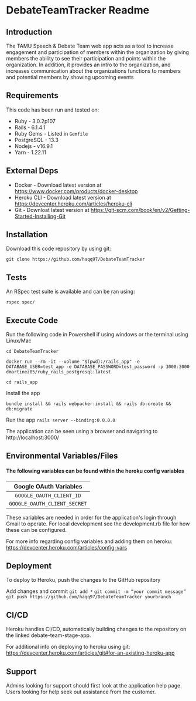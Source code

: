 # DebateTeamTracker Readme

## Introduction ##

The TAMU Speech & Debate Team web app acts as a tool to increase engagement
and participation of members within the organization by giving members the ability
to see their participation and points within the organization. In addition, it
provides an intro to the organization, and increases communication about the organizations
functions to members and potential members by showing upcoming events

## Requirements ##

This code has been run and tested on:

* Ruby - 3.0.2p107
* Rails - 6.1.4.1
* Ruby Gems - Listed in `Gemfile`
* PostgreSQL - 13.3 
* Nodejs - v16.9.1
* Yarn - 1.22.11


## External Deps  ##

* Docker - Download latest version at https://www.docker.com/products/docker-desktop
* Heroku CLI - Download latest version at https://devcenter.heroku.com/articles/heroku-cli
* Git - Downloat latest version at https://git-scm.com/book/en/v2/Getting-Started-Installing-Git

## Installation ##

Download this code repository by using git:

 `git clone https://github.com/haqq97/DebateTeamTracker`


## Tests ##

An RSpec test suite is available and can be ran using:

  `rspec spec/`

## Execute Code ##

Run the following code in Powershell if using windows or the terminal using Linux/Mac

  `cd DebateTeamTracker`

  `docker run --rm -it --volume "$(pwd):/rails_app" -e DATABASE_USER=test_app -e DATABASE_PASSWORD=test_password -p 3000:3000 dmartinez05/ruby_rails_postgresql:latest`

  `cd rails_app`

Install the app

  `bundle install && rails webpacker:install && rails db:create && db:migrate`

Run the app
  `rails server --binding:0.0.0.0`

The application can be seen using a browser and navigating to http://localhost:3000/

## Environmental Variables/Files ##


#### The following variables can be found within the heroku config variables ####
|     Google OAuth Variables 	|
|        :--------:          	|
|   `GOOGLE_OAUTH_CLIENT_ID` 	|
|  `GOOGLE_OAUTH_CLIENT_SECRET` |

These variables are needed in order for the application's login through Gmail to operate. For local development see the development.rb file for how these can be configured.

For more info regarding config variables and adding them on heroku: https://devcenter.heroku.com/articles/config-vars

## Deployment ##

To deploy to Heroku, push the changes to the GitHub repository

Add changes and commit
`git add *`
`git commit -m “your commit message”`
`git push https://github.com/haqq97/DebateTeamTracker yourbranch` 

## CI/CD ##

Heroku handles CI/CD, automatically building changes to the repository on the linked debate-team-stage-app.

For additional info on deploying to heroku using git: https://devcenter.heroku.com/articles/git#for-an-existing-heroku-app 

## Support ##

Admins looking for support should first look at the application help page.
Users looking for help seek out assistance from the customer.
